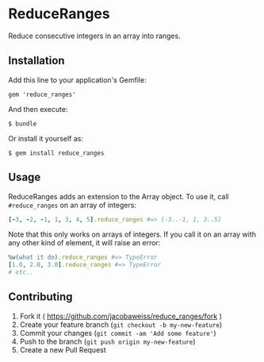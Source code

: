# ReduceRanges

Reduce consecutive integers in an array into ranges.

## Installation

Add this line to your application's Gemfile:

    gem 'reduce_ranges'

And then execute:

    $ bundle

Or install it yourself as:

    $ gem install reduce_ranges

## Usage

ReduceRanges adds an extension to the Array object. To use it, call `#reduce_ranges` on an array of integers:
```ruby
[-3, -2, -1, 1, 3, 4, 5].reduce_ranges #=> [-3..-1, 1, 3..5]
```

Note that this only works on arrays of integers. If you call it on an array with any other kind of element, it will raise an error:
```ruby
%w(what it do).reduce_ranges #=> TypeError
[1.0, 2.0, 3.0].reduce_ranges #=> TypeError
# etc..
```

## Contributing

1. Fork it ( https://github.com/jacobaweiss/reduce_ranges/fork )
2. Create your feature branch (`git checkout -b my-new-feature`)
3. Commit your changes (`git commit -am 'Add some feature'`)
4. Push to the branch (`git push origin my-new-feature`)
5. Create a new Pull Request
